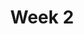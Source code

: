 ---
    title: Week 2
    weekNumber: 2
    days:
      - date: 2021-1-10
        events:
          "**LEC 4**{: .label .label-lecture } Arrays and DataFrames":
            "[Notes 7-8](https://notes.dsc10.com/02-data_sets/arrays.html)"
                
          "**DIS 1**{: .label .label-disc } Python Basics and Causality":
      - date: 2021-1-11
        events:
          
          "**Lab 1**{: .label .label-lab } **Expressions and Data Types (due 1/11)**":
      - date: 2021-1-12
        events:
          "**LEC 5**{: .label .label-lecture } Accessing, Sorting, and Querying":
            "[Notes 9-10](https://notes.dsc10.com/02-data_sets/accessing.html)"
                
      - date: 2021-1-14
        events:
          "**LEC 6**{: .label .label-lecture } More Queries and GroupBy":
            "[Notes 10-11](https://notes.dsc10.com/02-data_sets/querying.html)"
                
          "**HW 1**{: .label .label-hw } **Causality and Basic Python (due 1/15)**":
---
